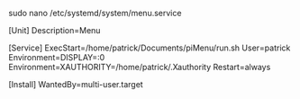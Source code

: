 sudo nano /etc/systemd/system/menu.service

[Unit]
Description=Menu

[Service]
ExecStart=/home/patrick/Documents/piMenu/run.sh
User=patrick
Environment=DISPLAY=:0
Environment=XAUTHORITY=/home/patrick/.Xauthority
Restart=always

[Install]
WantedBy=multi-user.target